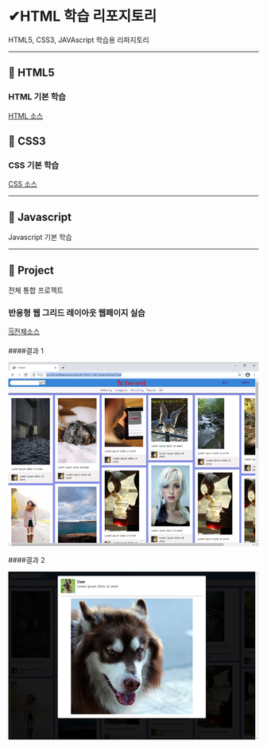 # ✔HTML 학습 리포지토리
HTML5, CSS3, JAVAscript 학습용 리파지토리
___ 

## 🔸 HTML5 


### HTML 기본 학습
[HTML 소스](https://github.com/JaehyeonHeo/StudyHTML/tree/main/01_HTML)

## 🔸 CSS3 
### CSS 기본 학습
[CSS 소스](https://github.com/JaehyeonHeo/StudyHTML/tree/main/02_CSS)

___
## 🔸 Javascript
Javascript 기본 학습 

___
## 🔸 Project
전체 통합 프로젝트 

### 반응형 웹 그리드 레이아웃 웹페이지 실습
[🗒전체소스](https://github.com/JaehyeonHeo/StudyHTML/blob/main/04_Project/index.html)

####결과 1

![결과 1](https://github.com/JaehyeonHeo/StudyHTML/blob/main/ref_images/main.png "전체레이아웃")

####결과 2

![결과 2](https://github.com/JaehyeonHeo/StudyHTML/blob/main/ref_images/lightbox.png "팝업레이아웃")



